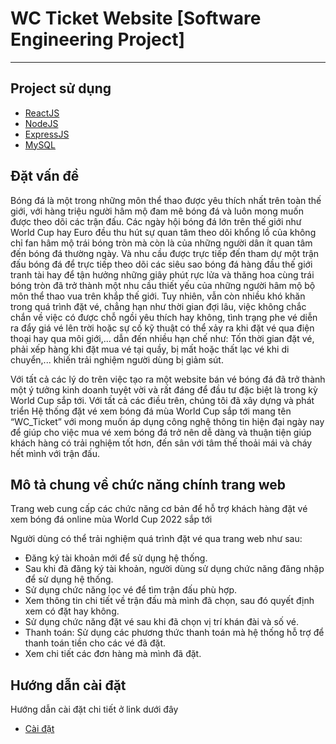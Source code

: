# WC Ticket Website [Software Engineering Project]
---
## Project sử dụng
- [ReactJS](https://legacy.reactjs.org/)
- [NodeJS](https://nodejs.org/en)
- [ExpressJS](https://expressjs.com/)
- [MySQL](https://www.mysql.com/)
## Đặt vấn đề
Bóng đá là một trong những môn thể thao được yêu thích nhất trên toàn thế giới, với hàng triệu người hâm mộ đam mê bóng đá và luôn mong muốn được theo dõi các trận đấu. Các ngày hội bóng đá lớn trên thế giới như World Cup hay Euro đều thu hút sự quan tâm theo dõi khổng lồ của không chỉ fan hâm mộ trái bóng tròn mà còn là của những người dân ít quan tâm đến bóng đá thường ngày. Và nhu cầu được trực tiếp đến tham dự một trận đấu bóng đá để trực tiếp theo dõi các siêu sao bóng đá hàng đầu thế giới tranh tài hay để tận hưởng những giây phút rực lửa và thăng hoa cùng trái bóng tròn đã trở thành một nhu cầu thiết yếu của những người hâm mộ bộ môn thể thao vua trên khắp thế giới. Tuy nhiên, vẫn còn nhiều khó khăn trong quá trình đặt vé, chẳng hạn như thời gian đợi lâu, việc không chắc chắn về việc có được chỗ ngồi yêu thích hay không, tình trạng phe vé diễn ra đẩy giá vé lên trời hoặc sự cố kỹ thuật có thể xảy ra khi đặt vé qua điện thoại hay qua môi giới,... dẫn đến nhiều hạn chế như: Tốn thời gian đặt vé, phải xếp hàng khi đặt mua vé tại quầy, bị mất hoặc thất lạc vé khi di chuyển,... khiến trải nghiệm người dùng bị giảm sút. 

Với tất cả các lý do trên việc tạo ra một website bán vé bóng đá đã trở thành một ý tưởng kinh doanh tuyệt vời và rất đáng để đầu tư đặc biệt là trong kỳ World Cup sắp tới. Với tất cả các điều trên, chúng tôi đã xây dựng và phát triển Hệ thống đặt vé xem bóng đá mùa World Cup sắp tới mang tên “WC_Ticket” với mong muốn áp dụng công nghệ thông tin hiện đại ngày nay để giúp cho việc mua vé xem bóng đá trở nên dễ dàng và thuận tiện giúp khách hàng có trải nghiệm tốt hơn, đến sân với tâm thế thoải mái và cháy hết mình với trận đấu. 

## Mô tả chung về chức năng chính trang web
Trang web cung cấp các chức năng cơ bản để hỗ trợ khách hàng đặt vé xem bóng đá online mùa World Cup 2022 sắp tới

Người dùng có thể trải nghiệm quá trình đặt vé qua trang web như sau:
-	Đăng ký tài khoản mới để sử dụng hệ thống.
-	Sau khi đã đăng ký tài khoản, người dùng sử dụng chức năng đăng nhập để sử dụng hệ thống.
-	Sử dụng chức năng lọc vé để tìm trận đấu phù hợp.
-	Xem thông tin chi tiết về trận đấu mà mình đã chọn, sau đó quyết định xem có đặt hay không.
-	Sử dụng chức năng đặt vé sau khi đã chọn vị trí khán đài và số vé.
-	Thanh toán: Sử dụng các phương thức thanh toán mà hệ thống hỗ trợ để thanh toán tiền cho các vé đã đặt.
-	Xem chi tiết các đơn hàng mà mình đã đặt.

## Hướng dẫn cài đặt
Hướng dẫn cài đặt chi tiết ở link dưới đây
- [Cài đặt](https://docs.google.com/document/d/1CFDzYv3NFK5czGtaIXL3Y4NI0AaNxtBLfyfUEsNOX9g/edit?usp=sharing)

